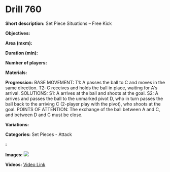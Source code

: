 # Drill 760

**Short description:**
Set Piece Situations – Free Kick

**Objectives:**


**Area (mxm):**


**Duration (min):**


**Number of players:**


**Materials:**


**Progression:**
BASE MOVEMENT: T1: A passes the ball to C and moves in the same direction. T2: C receives and holds the ball in place, waiting for A's arrival. SOLUTIONS: S1: A arrives at the ball and shoots at the goal. S2: A arrives and passes the ball to the unmarked pivot D, who in turn passes the ball back to the arriving C (2-player play with the pivot), who shoots at the goal. POINTS OF ATTENTION: The exchange of the ball between A and C, and between D and C must be close.

**Variations:**


**Categories:**
Set Pieces - Attack

**:**


**Images:**
![](https://www.coachingfutsal.com/\images\9606db71ac1d33cecebc5e3fbb1b285e9584cddd160b63d7c3d475c4b93c2e55009255c5f925c39d26aeb7c7bd7c31199cad9ff5f8efa6a77ed2545447908c454f47a72ce21bb.jpg)

**Videos:**
[Video Link](https://www.youtube.com/embed/LKM6-ZUKGGI)

